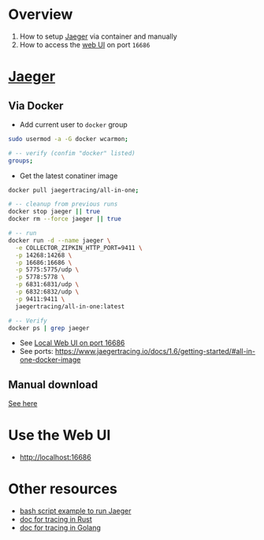 # Overview
1. How to setup [Jaeger](https://www.jaegertracing.io/docs/1.8/getting-started/#all-in-one) via container and manually
1. How to access the [web UI](http://localhost:16686) on port `16686` 


# [Jaeger](https://www.jaegertracing.io/docs/1.8/getting-started/#all-in-one)

## Via Docker

- Add current user to `docker` group
```bash
sudo usermod -a -G docker wcarmon;

# -- verify (confim "docker" listed)
groups;   
```

- Get the latest conatiner image
```bash
docker pull jaegertracing/all-in-one;
```

```bash
# -- cleanup from previous runs
docker stop jaeger || true
docker rm --force jaeger || true

# -- run
docker run -d --name jaeger \
  -e COLLECTOR_ZIPKIN_HTTP_PORT=9411 \
  -p 14268:14268 \
  -p 16686:16686 \
  -p 5775:5775/udp \
  -p 5778:5778 \
  -p 6831:6831/udp \
  -p 6832:6832/udp \
  -p 9411:9411 \
  jaegertracing/all-in-one:latest

# -- Verify
docker ps | grep jaeger
```
- See [Local Web UI on port 16686](http://localhost:16686)
- See ports: https://www.jaegertracing.io/docs/1.6/getting-started/#all-in-one-docker-image


## Manual download
[See here](https://www.jaegertracing.io/download/)


# Use the Web UI
- [http://localhost:16686](http://localhost:16686)


# Other resources
- [bash script example to run Jaeger](../bash/examples/go/run.jaeger.sh)
- [doc for tracing in Rust](../rust/tracing.md)
- [doc for tracing in Golang](../golang/tracing.md)
